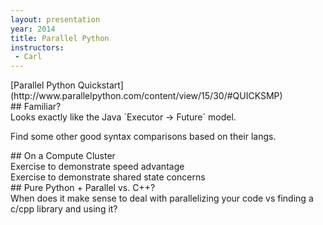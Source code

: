 ```yaml
---
layout: presentation
year: 2014
title: Parallel Python
instructors:
 - Carl
---
```

<section markdown="block">
[Parallel Python Quickstart](http://www.parallelpython.com/content/view/15/30/#QUICKSMP)
</section>

<section markdown="block">
## Familiar?
<aside class="notes" markdown="block">
Looks exactly like the Java `Executor -> Future` model.

Find some other good syntax comparisons based on their langs.
</aside>
</section>

<section markdown="block">
## On a Compute Cluster
</section>

<section markdown="block">
Exercise to demonstrate speed advantage
</section>

<section markdown="block">
Exercise to demonstrate shared state concerns
</section>

<section markdown="block">
## Pure Python + Parallel vs. C++?
<aside class="notes" markdown="block">
When does it make sense to deal with parallelizing your code vs finding a c/cpp
library and using it?
</aside>
</section>
